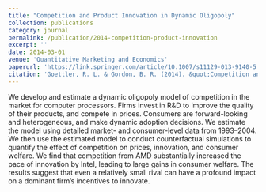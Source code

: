 ```yaml
---
title: "Competition and Product Innovation in Dynamic Oligopoly"
collection: publications
category: journal
permalink: /publication/2014-competition-product-innovation
excerpt: ''
date: 2014-03-01
venue: 'Quantitative Marketing and Economics'
paperurl: 'https://link.springer.com/article/10.1007/s11129-013-9140-5'
citation: 'Goettler, R. L. & Gordon, B. R. (2014). &quot;Competition and Product Innovation in Dynamic Oligopoly.&quot; <i>Quantitative Marketing and Economics</i>. 12(1), 1-42.'
---
```


We develop and estimate a dynamic oligopoly model of competition in the market for computer processors. Firms invest in R&D to improve the quality of their products, and compete in prices. Consumers are forward-looking and heterogeneous, and make dynamic adoption decisions. We estimate the model using detailed market- and consumer-level data from 1993–2004. We then use the estimated model to conduct counterfactual simulations to quantify the effect of competition on prices, innovation, and consumer welfare. We find that competition from AMD substantially increased the pace of innovation by Intel, leading to large gains in consumer welfare. The results suggest that even a relatively small rival can have a profound impact on a dominant firm’s incentives to innovate.